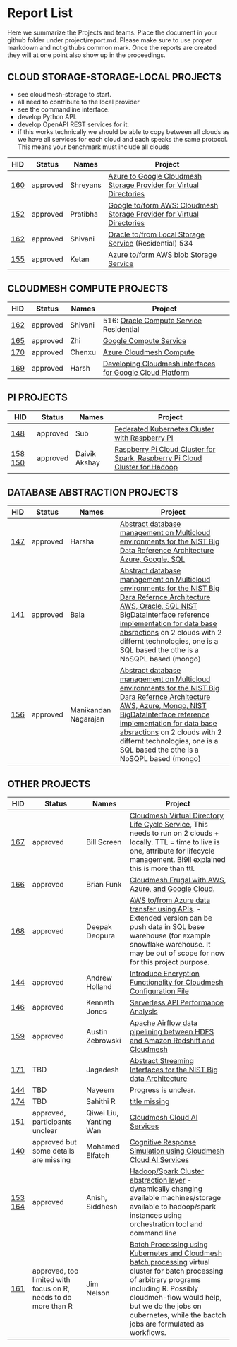 # Report List

Here we summarize the Projects and teams. Place the document in your
github folder under project/report.md. Please make sure to use proper
markdown and not githubs common mark. Once the reports are created they
will at one point also show up in the proceedings.

## CLOUD STORAGE-STORAGE-LOCAL PROJECTS

* see cloudmesh-storage to start. 
* all need to contribute to the local provider
* see the commandline interface.
* develop Python API.
* develop OpenAPI REST services for it.
* if this works technically we should be able to copy between all clouds as we have 
  all services for each cloud and each speaks the same protocol. This means your benchmark must include all clouds


| HID	| Status |	Names |	Project| 
|-|--|---|---------------|
| [160] | approved |	Shreyans |	[Azure to Google Cloudmesh Storage Provider for Virtual Directories](https://github.com/cloudmesh-community/fa19-516-160/blob/master/project/report.md) |
| [152] | approved | Pratibha	| [Google to/form AWS: Cloudmesh Storage Provider for Virtual Directories](https://github.com/cloudmesh-community/fa19-516-152/blob/master/project/report.md) | 
| [162]	| approved | Shivani | [Oracle to/from Local Storage Service](https://github.com/cloudmesh-community/fa19-516-162/blob/master/project/report.md) (Residential) 534|
| [155]	| approved | Ketan	| [Azure to/form AWS blob Storage Service](https://github.com/cloudmesh-community/fa19-516-155/blob/master/project/report.md)  |

[140]: https://github.com/cloudmesh-community/fa19-516-140
[141]: https://github.com/cloudmesh-community/fa19-516-141
[142]: https://github.com/cloudmesh-community/fa19-516-142
[143]: https://github.com/cloudmesh-community/fa19-516-143
[144]: https://github.com/cloudmesh-community/fa19-516-144
[145]: https://github.com/cloudmesh-community/fa19-516-145
[146]: https://github.com/cloudmesh-community/fa19-516-146
[147]: https://github.com/cloudmesh-community/fa19-516-147
[148]: https://github.com/cloudmesh-community/fa19-516-148
[149]: https://github.com/cloudmesh-community/fa19-516-149
[150]: https://github.com/cloudmesh-community/fa19-516-150
[151]: https://github.com/cloudmesh-community/fa19-516-151
[152]: https://github.com/cloudmesh-community/fa19-516-152
[153]: https://github.com/cloudmesh-community/fa19-516-153
[154]: https://github.com/cloudmesh-community/fa19-516-154
[155]: https://github.com/cloudmesh-community/fa19-516-155
[156]: https://github.com/cloudmesh-community/fa19-516-156
[157]: https://github.com/cloudmesh-community/fa19-516-157
[158]: https://github.com/cloudmesh-community/fa19-516-158
[159]: https://github.com/cloudmesh-community/fa19-516-159
[160]: https://github.com/cloudmesh-community/fa19-516-160
[161]: https://github.com/cloudmesh-community/fa19-516-161
[162]: https://github.com/cloudmesh-community/fa19-516-162
[163]: https://github.com/cloudmesh-community/fa19-516-163
[164]: https://github.com/cloudmesh-community/fa19-516-164
[165]: https://github.com/cloudmesh-community/fa19-516-165
[166]: https://github.com/cloudmesh-community/fa19-516-166
[167]: https://github.com/cloudmesh-community/fa19-516-167
[168]: https://github.com/cloudmesh-community/fa19-516-168
[169]: https://github.com/cloudmesh-community/fa19-516-169
[170]: https://github.com/cloudmesh-community/fa19-516-170
[171]: https://github.com/cloudmesh-community/fa19-516-171
[172]: https://github.com/cloudmesh-community/fa19-516-172
[173]: https://github.com/cloudmesh-community/fa19-516-173
[174]: https://github.com/cloudmesh-community/fa19-516-174

## CLOUDMESH COMPUTE PROJECTS

| HID	| Status |	Names |	Project| 
|-|--|---|---------------|
| [162]	| approved	| Shivani | 516: [Oracle Compute Service](https://github.com/cloudmesh-community/fa19-516-162/blob/master/project/report.md) Residential |
| [165]	| approved	| Zhi	  | [Google Compute Service](https://github.com/cloudmesh-community/fa19-516-165/blob/master/project/report.md) |
| [170]	| approved	| Chenxu  |	[Azure Cloudmesh Compute](https://github.com/cloudmesh-community/fa19-516-170/blob/master/project/report.md) |
| [169]	| approved	| Harsh	  | [Developing Cloudmesh interfaces for Google Cloud Platform](https://github.com/cloudmesh-community/fa19-516-169/blob/master/project/report.md) |

## PI PROJECTS

| HID	| Status |	Names |	Project| 
|-|--|---|---------------|
| [148]	| approved |	Sub|	[Federated Kubernetes Cluster with Raspberry PI](https://github.com/cloudmesh-community/fa19-516-148/blob/master/project/report.md) |
| [158] [150]	| approved	| Daivik Akshay	| [Raspberry Pi Cloud Cluster for Spark, Raspberry Pi Cloud Cluster for Hadoop](https://github.com/cloudmesh-community/fa19-516-158/blob/master/project/report.md) |

## DATABASE ABSTRACTION PROJECTS
 
| HID	| Status |	Names |	Project| 
|-|--|---|---------------|
| [147]	| approved	| Harsha	| [Abstract database management on Multicloud environments for the NIST Big Data Reference Architecture Azure, Google, SQL](https://github.com/cloudmesh-community/fa19-516-147/blob/master/project/report.md) |
| [141] | approved| 	Bala	| [Abstract database management on Multicloud environments for the NIST Big Dara Refernce Architecture AWS, Oracle, SQL NIST BigDataInterface reference implementation for data base absractions](https://github.com/cloudmesh-community/fa19-516-141/blob/master/project/report.md) on 2 clouds with 2 differnt technologies, one is a SQL based the othe is a NoSQPL based (mongo) |
| [156] | approved | 	Manikandan Nagarajan	| [Abstract database management on Multicloud environments for the NIST Big Dara Refernce Architecture AWS, Azure, Mongo, NIST BigDataInterface reference implementation for data base absractions](https://github.com/cloudmesh-community/fa19-516-156/blob/master/project/report.md) on 2 clouds with 2 differnt technologies, one is a SQL based the othe is a NoSQPL based (mongo) |

## OTHER PROJECTS

| HID	| Status |	Names |	Project| 
|-|--|---|---------------|
| [167] | approved | Bill Screen	| [Cloudmesh Virtual Directory Life Cycle Service](https://github.com/cloudmesh-community/fa19-516-167/blob/master/project/report.md), This needs to run on 2 clouds + locally.  TTL = time to live is one, attribute for lifecycle management. Bi9ll explained this is more than ttl. |
| [166] | approved | Brian Funk	| [Cloudmesh Frugal with AWS, Azure, and Google Cloud.](https://github.com/cloudmesh-community/fa19-516-166/blob/master/project/report.md) |
| [168]	| approved | Deepak Deopura | [AWS to/from Azure data transfer using APIs](https://github.com/cloudmesh-community/fa19-516-168/blob/master/project/report.md). -Extended version can be push data in SQL base warehouse (for example snowflake warehouse. It may be out of scope for now for this project purpose. |
| [144] | approved	| Andrew Holland | [Introduce Encryption Functionality for Cloudmesh Configuration File](https://github.com/cloudmesh-community/fa19-516-144/blob/master/project/report.md) |
| [146] | approved | Kenneth Jones| [Serverless API Performance Analysis](https://github.com/cloudmesh-community/fa19-516-163/blob/master/project/report.md) |
| [159] | approved | Austin Zebrowski | [Apache Airflow data pipelining between HDFS and Amazon Redshift and Cloudmesh](https://github.com/cloudmesh-community/fa19-516-159/blob/master/project/report.md) |
| [171] | TBD	| Jagadesh	| [Abstract Streaming Interfaces for the NIST Big data Architecture](https://github.com/cloudmesh-community/fa19-516-171/blob/master/project/report.md) |
| [144] | TBD	| Nayeem|  Progress is unclear. | 
| [174] | TBD |	Sahithi	R | [title missing](https://github.com/cloudmesh-community/fa19-516-174/blob/master/project/report.md) |
| [151] | approved, participants unclear | Qiwei Liu, Yanting Wan	| [Cloudmesh Cloud AI Services](https://github.com/cloudmesh-community/fa19-516-151/blob/master/project/report.md)  |
| [140] | approved but some details are missing| Mohamed Elfateh	| [Cognitive Response Simulation using Cloudmesh Cloud AI Services](https://github.com/cloudmesh-community/fa19-516-140/blob/master/project/report.md) |
| [153] [164](https://github.com/cloudmesh-community/fa19-516-164/blob/master/project/report.md)	| approved |	Anish, Siddhesh	| [Hadoop/Spark Cluster abstraction layer](https://github.com/cloudmesh-community/fa19-516-153/blob/master/project/report.md) - dynamically changing available machines/storage available to hadoop/spark instances using orchestration tool and command line  |
| [161] | approved, too limited with focus on R, needs to do more than R | Jim Nelson	| [Batch Processing using Kubernetes and Cloudmesh batch processing](https://github.com/cloudmesh-community/fa19-516-161/blob/master/project/report.md) virtual cluster for batch processing of arbitrary programs including R. Possibly cloudmeh-flow would help, but we do the jobs on cubernetes, while the bactch jobs are formulated as workflows.  |
